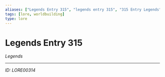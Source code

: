 ```yaml
---
aliases: ["Legends Entry 315", "legends entry 315", "315 Entry Legends"]
tags: [lore, worldbuilding]
type: lore
---
```


# Legends Entry 315

*Legends*

---
*ID: LORE00314*